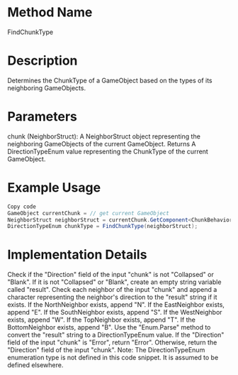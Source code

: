 # Method Name
FindChunkType

# Description
Determines the ChunkType of a GameObject based on the types of its neighboring GameObjects.

# Parameters
chunk (NeighborStruct): A NeighborStruct object representing the neighboring GameObjects of the current GameObject.
Returns
A DirectionTypeEnum value representing the ChunkType of the current GameObject.

# Example Usage
```C#
Copy code
GameObject currentChunk = // get current GameObject
NeighborStruct neighborStruct = currentChunk.GetComponent<ChunkBehavior>().neighborStruct;
DirectionTypeEnum chunkType = FindChunkType(neighborStruct);
```
# Implementation Details
Check if the "Direction" field of the input "chunk" is not "Collapsed" or "Blank".
If it is not "Collapsed" or "Blank", create an empty string variable called "result".
Check each neighbor of the input "chunk" and append a character representing the neighbor's direction to the "result" string if it exists.
If the NorthNeighbor exists, append "N".
If the EastNeighbor exists, append "E".
If the SouthNeighbor exists, append "S".
If the WestNeighbor exists, append "W".
If the TopNeighbor exists, append "T".
If the BottomNeighbor exists, append "B".
Use the "Enum.Parse" method to convert the "result" string to a DirectionTypeEnum value.
If the "Direction" field of the input "chunk" is "Error", return "Error".
Otherwise, return the "Direction" field of the input "chunk".
Note: The DirectionTypeEnum enumeration type is not defined in this code snippet. It is assumed to be defined elsewhere.